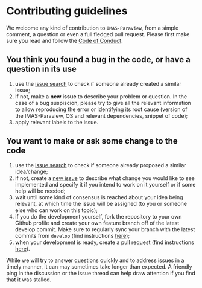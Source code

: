 # Contributing guidelines

We welcome any kind of contribution to `IMAS-Paraview`, 
from a simple comment, a question or even a full fledged pull 
request. 
Please first make sure you read and follow the 
[Code of Conduct](CODE_OF_CONDUCT.md).

## You think you found a bug in the code, or have a question in its use
1. use the [issue search](https://github.com/iterorganization/IMAS-Paraview/issues)
to check if someone already created a similar issue;
2. if not, make a **new issue** to describe your problem or question. 
In the case of a bug suspiscion, please try to give all the relevant 
information to allow reproducing the error or identifying 
its root cause (version of the IMAS-Paraview, OS and relevant 
dependencies, snippet of code);
3. apply relevant labels to the issue.

## You want to make or ask some change to the code
1. use the [issue search](https://github.com/iterorganization/IMAS-Paraview/issues)
to check if someone already proposed a similar idea/change;
2. if not, create a [new issue](https://github.com/iterorganization/IMAS-Paraview/issues/new/choose) to describe what change you would like to see 
implemented and specify it if you intend to work on it yourself or if some help 
will be needed;
3. wait until some kind of consensus is reached about your idea being relevant, 
at which time the issue will be assigned (to you or someone else who can work on 
this topic);
4. if you do the development yourself, fork the repository to your own Github 
profile and create your own feature branch off of the latest develop commit. 
Make sure to regularly sync your branch with the latest commits from `develop` 
(find instructions 
[here](https://docs.github.com/en/pull-requests/collaborating-with-pull-requests/working-with-forks/syncing-a-fork));
5. when your development is ready, create a pull request (find instructions 
[here](https://docs.github.com/en/pull-requests/collaborating-with-pull-requests/proposing-changes-to-your-work-with-pull-requests/creating-a-pull-request-from-a-fork)).


While we will try to answer questions quickly and to address issues in a timely 
manner, it can may sometimes take longer than expected. A friendly ping in the 
discussion or the issue thread can help draw attention if you find that it was 
stalled.
